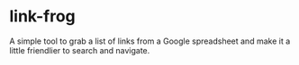 # link-frog

A simple tool to grab a list of links from a Google spreadsheet and make it a little friendlier to search and navigate.
